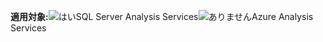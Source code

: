 **適用対象:**![はい](media/yes.png)SQL Server Analysis Services![ありません](media/no.png)Azure Analysis Services